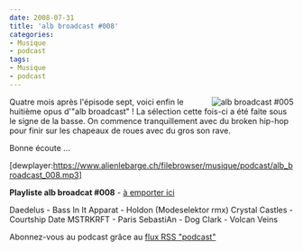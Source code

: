 ```yaml
---
date: 2008-07-31
title: 'alb broadcast #008'
categories:
- Musique
- podcast
tags:
- Musique
- podcast
---
```

<a title="alb broadcast #008" href="https://dlgjp9x71cipk.cloudfront.net/2007/07/alb-broadcast-logo.png"><img title="alb broadcast #005" src="https://dlgjp9x71cipk.cloudfront.net/2007/07/alb-broadcast-logo.thumbnail.png" alt="alb broadcast #005" align="right" /></a>Quatre mois après l'épisode sept, voici enfin le huitième opus d'"alb broadcast" ! La sélection cette fois-ci a été faite sous le signe de la basse. On commence tranquillement avec du broken hip-hop pour finir sur les chapeaux de roues avec du gros son rave.

Bonne écoute ...

[dewplayer:https://www.alienlebarge.ch/filebrowser/musique/podcast/alb_broadcast_008.mp3]

<!--more-->

<strong>Playliste alb broadcat #008</strong> - <a title="Télécharger alb broadcast #008" href="https://www.alienlebarge.ch/filebrowser/musique/podcast/alb_broadcast_008.mp3">à emporter ici</a>

Daedelus - Bass In It
Apparat - Holdon (Modeselektor rmx)
Crystal Castles - Courtship Date
MSTRKRFT - Paris
SebastiAn - Dog
Clark - Volcan Veins

Abonnez-vous au podcast grâce au <a title="Flux RSS Podcast" href="feed://www.alienlebarge.ch/?feed=rss2&amp;category_name=podcast">flux RSS "podcast"</a>
